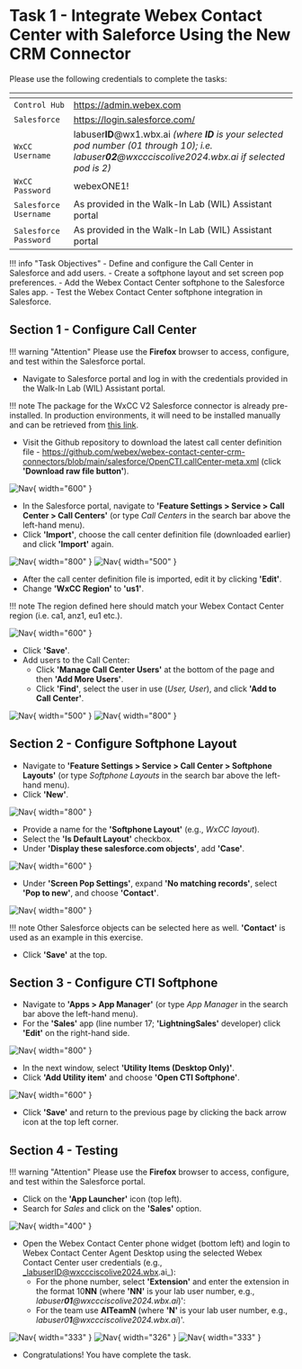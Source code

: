 # Task 1 - Integrate Webex Contact Center with Saleforce Using the New CRM Connector



Please use the following credentials to complete the tasks:

| <!-- -->                  | <!-- -->         |
| ------------------------- | ---------------- |
| `Control Hub`             | <a href="https://admin.webex.com" target="_blank">https://admin.webex.com</a> |
| `Salesforce`   | <a href="https://login.salesforce.com" target="_blank">https://login.salesforce.com/</a> |
| `WxCC Username`       | labuser**ID**@wx1.wbx.ai     _(where **ID** is your selected pod number (01 through 10); i.e. labuser**02**@wxccciscolive2024.wbx.ai if selected pod is 2)_       |
| `WxCC Password`       | webexONE1!         |
| `Salesforce Username`       | As provided in the Walk-In Lab (WIL) Assistant portal       |
| `Salesforce Password`       | As provided in the Walk-In Lab (WIL) Assistant portal       |


!!! info "Task Objectives"
	- Define and configure the Call Center in Salesforce and add users.
	- Create a softphone layout and set screen pop preferences.
	- Add the Webex Contact Center softphone to the Salesforce Sales app.
	- Test the Webex Contact Center softphone integration in Salesforce.
 
## **Section 1 - Configure Call Center**

!!! warning "Attention"
	Please use the **Firefox** browser to access, configure, and test within the Salesforce portal.

- Navigate to Salesforce portal and log in with the credentials provided in the Walk-In Lab (WIL) Assistant portal.

!!! note
	The package for the WxCC V2 Salesforce connector is already pre-installed. In production environments, it will need to be installed manually and can be retrieved from <a href="https://login.salesforce.com/packaging/installPackage.apexp?p0=04tUl000000VK45IAG" target="_blank">this link</a>.

- Visit the Github repository to download the latest call center definition file - <a href="https://github.com/webex/webex-contact-center-crm-connectors/blob/main/salesforce/OpenCTI.callCenter-meta.xml" target="_blank">https://github.com/webex/webex-contact-center-crm-connectors/blob/main/salesforce/OpenCTI.callCenter-meta.xml</a> (click **'Download raw file button'**).


![Nav](./assets/t1s1p1.png){ width="600" }

- In the Salesforce portal, navigate to **'Feature Settings > Service > Call Center > Call Centers'** (or type _Call Centers_ in the search bar above the left-hand menu).
- Click **'Import'**, choose the call center definition file (downloaded earlier) and click **'Import'** again.

![Nav](./assets/t1s1p1b.png){ width="800" }
![Nav](./assets/t1s1p3.png){ width="500" }

- After the call center definition file is imported, edit it by clicking **'Edit'**.
- Change **'WxCC Region'** to **'us1'**.

!!! note
	The region defined here should match your Webex Contact Center region (i.e. ca1, anz1, eu1 etc.).

![Nav](./assets/t1s1p4.png){ width="600" }

- Click **'Save'**.
- Add users to the Call Center:
	- Click **'Manage Call Center Users'** at the bottom of the page and then **'Add More Users'**.
	- Click **'Find'**, select the user in use (_User, User_), and click **'Add to Call Center'**.

![Nav](./assets/t1s1p5.png){ width="500" }
![Nav](./assets/t1s1p7.png){ width="800" }



## **Section 2 - Configure Softphone Layout**

- Navigate to **'Feature Settings > Service > Call Center > Softphone Layouts'** (or type _Softphone Layouts_ in the search bar above the left-hand menu).
- Click **'New'**.

![Nav](./assets/t1s1p8.png){ width="800" }

- Provide a name for the **'Softphone Layout'** (e.g., _WxCC layout_).
- Select the **'Is Default Layout'** checkbox.
- Under **'Display these salesforce.com objects'**, add **'Case'**.

![Nav](./assets/t1s1p9.png){ width="600" }

- Under **'Screen Pop Settings'**, expand **'No matching records'**, select **'Pop to new'**, and choose **'Contact'**.

![Nav](./assets/t1s1p10.png){ width="800" }

!!! note
	Other Salesforce objects can be selected here as well. **'Contact'** is used as an example in this exercise. 

- Click **'Save'** at the top.



## **Section 3 - Configure CTI Softphone**

- Navigate to **'Apps > App Manager'** (or type _App Manager_ in the search bar above the left-hand menu).
- For the **'Sales'** app (line number 17; **'LightningSales'** developer) click **'Edit'** on the right-hand side.

![Nav](./assets/t1s1p11.png){ width="800" }

- In the next window, select **'Utility Items (Desktop Only)'**.
- Click **'Add Utility item'** and choose **'Open CTI Softphone'**.

![Nav](./assets/t1s1p12.png){ width="600" }

- Click **'Save'** and return to the previous page by clicking the back arrow icon at the top left corner.



## **Section 4 - Testing**

!!! warning "Attention"
	Please use the **Firefox** browser to access, configure, and test within the Salesforce portal.

- Click on the **'App Launcher'** icon (top left).
- Search for _Sales_ and click on the **'Sales'** option.

![Nav](./assets/t1s2p1.png){ width="400" }

- Open the Webex Contact Center phone widget (bottom left) and login to Webex Contact Center Agent Desktop using the selected Webex Contact Center user credentials (e.g., _labuserID@wxccciscolive2024.wbx.ai_):
  	- For the phone number, select **'Extension'** and enter the extension in the format 10**NN** (where **'NN'** is your lab user number, e.g., _labuser**01**@wxccciscolive2024.wbx.ai_)':
	- For the team use **AITeamN** (where **'N'** is your lab user number, e.g., _labuser0**1**@wxccciscolive2024.wbx.ai_)'.

![Nav](./assets/t1s2p2.png){ width="333" }
![Nav](./assets/t1s2p3a.png){ width="326" }
![Nav](./assets/t1s2p4.png){ width="333" }

- Congratulations! You have complete the task.
